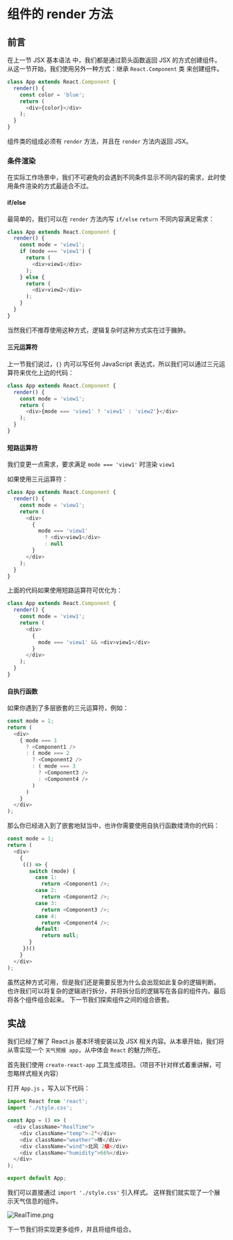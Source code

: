 # 组件的 render 方法

## 前言

在上一节 JSX 基本语法 中，我们都是通过箭头函数返回 JSX 的方式创建组件。从这一节开始，我们使用另外一种方式：继承 `React.Component` 类 来创建组件。
```js
class App extends React.Component {
  render() {
    const color = 'blue';
    return (
      <div>{color}</div>
    );
  }
}
```
组件类的组成必须有 `render` 方法，并且在 `render` 方法内返回 JSX。

### 条件渲染

在实际工作场景中，我们不可避免的会遇到不同条件显示不同内容的需求，此时使用条件渲染的方式最适合不过。

#### if/else

最简单的，我们可以在 `render` 方法内写 `if/else` `return` 不同内容满足需求：
```js
class App extends React.Component {
  render() {
    const mode = 'view1';
    if (mode === 'view1') {
      return (
        <div>view1</div>
      );
    } else {
      return (
        <div>view2</div>
      );
    }
  }
}
```
当然我们不推荐使用这种方式，逻辑复杂时这种方式实在过于臃肿。

#### 三元运算符

上一节我们说过，`{}` 内可以写任何 JavaScript 表达式，所以我们可以通过三元运算符来优化上边的代码：
```js
class App extends React.Component {
  render() {
    const mode = 'view1';
    return (
      <div>{mode === 'view1' ? 'view1' : 'view2'}</div>
    );
  }
}
```

#### 短路运算符

我们变更一点需求，要求满足 `mode === 'view1'` 时渲染 `view1`

如果使用三元运算符：
```js
class App extends React.Component {
  render() {
    const mode = 'view1';
    return (
      <div>
        {
          mode === 'view1'
            ? <div>view1</div>
            : null
        }
      </div>
    );
  }
}
```
上面的代码如果使用短路运算符可优化为：
```js
class App extends React.Component {
  render() {
    const mode = 'view1';
    return (
      <div>
        {
          mode === 'view1' && <div>view1</div>
        }
      </div>
    );
  }
}
```

#### 自执行函数

如果你遇到了多层嵌套的三元运算符，例如：
```js
const mode = 1;
return (
  <div>
    { mode === 1
      ? <Component1 />
      : ( mode === 2
        ? <Component2 />
        : ( mode === 3
          ? <Component3 />
          : <Component4 />
        )
      )
    }
  </div>
);
```
那么你已经进入到了嵌套地狱当中，也许你需要使用自执行函数缕清你的代码：
```js
const mode = 1;
return (
  <div>
    {
     (() => {
       switch (mode) {
         case 1:
           return <Component1 />;
         case 2:
           return <Component2 />;
         case 3:
           return <Component3 />;
         case 4:
           return <Component4 />;
         default:
           return null;
       }
     })()
    }
  </div>
);
```
虽然这种方式可用，但是我们还是需要反思为什么会出现如此复杂的逻辑判断。
也许我们可以将复杂的逻辑进行拆分，并将拆分后的逻辑写在各自的组件内，最后将各个组件组合起来。
下一节我们探索组件之间的组合嵌套。

## 实战

我们已经了解了 React.js 基本环境安装以及 JSX 相关内容。从本章开始，我们将从零实现一个 `天气预报 app`，从中体会 `React` 的魅力所在。

首先我们使用 `create-react-app` 工具生成项目。（项目不针对样式着重讲解，可忽略样式相关内容）

打开 `App.js` ，写入以下代码：
```js
import React from 'react';
import './style.css';

const App = () => (
  <div className="RealTime">
    <div className="temp">-2°</div>
    <div className="weather">晴</div>
    <div className="wind">北风 2级</div>
    <div className="humidity">66%</div>
  </div>
);

export default App;
```
我们可以直接通过 `import './style.css'` 引入样式。
这样我们就实现了一个展示天气信息的组件。

![RealTime.png](https://i.loli.net/2018/12/11/5c0fc4b95de4d.png)

下一节我们将实现更多组件，并且将组件组合。